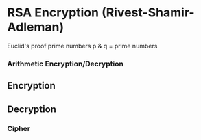 <h1>RSA Encryption (Rivest-Shamir-Adleman)</h1>


Euclid's proof prime numbers
p & q = prime numbers

<h3>Arithmetic Encryption/Decryption</h3>

<h2>Encryption</h2>

<h2>Decryption</h2>

<h3>Cipher
